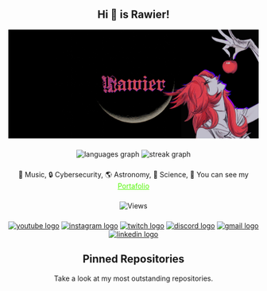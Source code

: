 <h2 align="center">Hi 👋 is Rawier!</h2>
<p align="center"><center><a href="https://www.youtube.com/watch?v=a3HyVt4bDis" target="blank"><img align="center" src="src/p_rawier.jpg"/></a>

###

<div align="center">
  <img src="https://github-readme-stats.vercel.app/api/top-langs?username=rawierdt&locale=en&hide_title=false&layout=compact&card_width=320&langs_count=6&theme=dracula&hide_border=false" height="150" alt="languages graph"  />
  <img src="https://streak-stats.demolab.com?user=rawierdt&locale=en&mode=daily&theme=dracula&hide_border=false&border_radius=5&order=3" height="150" alt="streak graph"  />
</div>

###

<center>🎵 Music, 🔒 Cybersecurity, 🌎 Astronomy, 🧪 Science, 💼 You can see my <a href="https://rawier.vercel.app" target="blank" style="color:#52F704;">Portafolio</a> </center>

###

![Views](https://komarev.com/ghpvc/?username=Rawier&color=blueviolet)

###

<div align="center">
  <a href="https://www.youtube.com/@rawierdt"><img src="https://img.shields.io/static/v1?message=Youtube&logo=youtube&label=&color=FF0000&logoColor=white&labelColor=&style=for-the-badge" height="35" alt="youtube logo"  /></a>
  <a href="https://www.instagram.com/rawierdt"><img src="https://img.shields.io/static/v1?message=Instagram&logo=instagram&label=&color=E4405F&logoColor=white&labelColor=&style=for-the-badge" height="35" alt="instagram logo"  /></a>
  <a href="https://www.twitch.tv/nexdrak"><img src="https://img.shields.io/static/v1?message=Twitch&logo=twitch&label=&color=9146FF&logoColor=white&labelColor=&style=for-the-badge" height="35" alt="twitch logo"  /></a>
  <a href="https://discord.com/users/1035181000872951838"><img src="https://img.shields.io/static/v1?message=Discord&logo=discord&label=&color=7289DA&logoColor=white&labelColor=&style=for-the-badge" height="35" alt="discord logo"  /></a>
  <a href="mailto:rawierdt@gmail.com?Subject=DUDA%20_%20GENERAL"><img src="https://img.shields.io/static/v1?message=Gmail&logo=gmail&label=&color=D14836&logoColor=white&labelColor=&style=for-the-badge" height="35" alt="gmail logo"  /></a>
  <a href="https://www.linkedin.com/in/rawier/"><img src="https://img.shields.io/static/v1?message=LinkedIn&logo=linkedin&label=&color=0077B5&logoColor=white&labelColor=&style=for-the-badge" height="35" alt="linkedin logo"  /></a>
</div>

###

<h2 align="center">Pinned Repositories</h2>
<p align="center">Take a look at my most outstanding repositories.</p>

